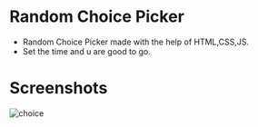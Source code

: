 # Random Choice Picker

- Random Choice Picker made with the help of HTML,CSS,JS.
- Set the time and u are good to go.

# Screenshots

<img src="https://i.ibb.co/TgXH0jD/choice.png" alt="choice" border="0">